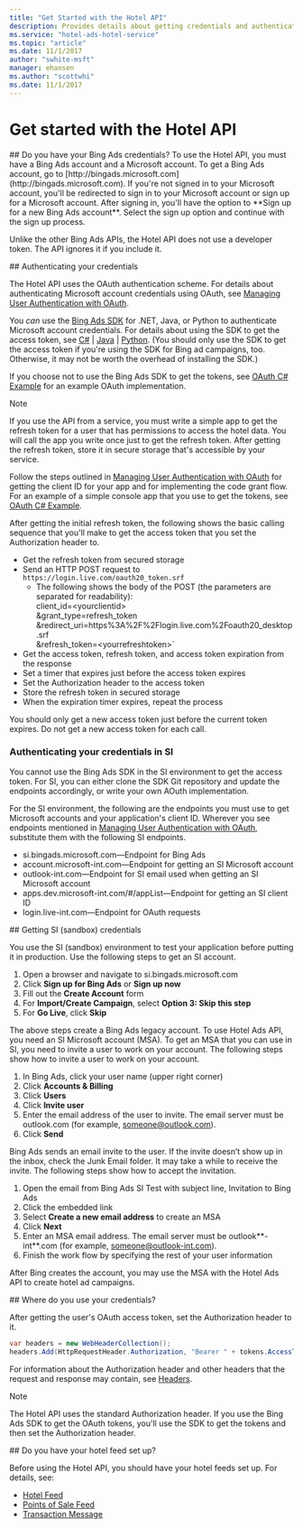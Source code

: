 ```yaml
---
title: "Get Started with the Hotel API"
description: Provides details about getting credentials and authenticating users.
ms.service: "hotel-ads-hotel-service"
ms.topic: "article"
ms.date: 11/1/2017
author: "swhite-msft"
manager: ehansen
ms.author: "scottwhi"
ms.date: 11/1/2017
---
```


# Get started with the Hotel API

<a name="doyouhavecredentials"/> 
## Do you have your Bing Ads credentials?
To use the Hotel API, you must have a Bing Ads account and a Microsoft account. To get a Bing Ads account, go to [http://bingads.microsoft.com](http://bingads.microsoft.com). If you're not signed in to your Microsoft account, you'll be redirected to sign in to your Microsoft account or sign up for a Microsoft account. After signing in, you'll have the option to **Sign up for a new Bing Ads account**. Select the sign up option and continue with the sign up process.

Unlike the other Bing Ads APIs, the Hotel API does not use a developer token. The API ignores it if you include it.

<a name="authenticatingcredentials"/> 
## Authenticating your credentials

The Hotel API uses the OAuth authentication scheme. For details about authenticating Microsoft account credentials using OAuth, see [Managing User Authentication with OAuth](../bingads/guides/authentication-oauth.md). 

You *can* use the [Bing Ads SDK](..bingads/guides/client-libraries.md) for .NET, Java, or Python to authenticate Microsoft account credentials. For details about using the SDK to get the access token, see [C#](..bingads/guides/get-started-csharp.md#oauth) | [Java](..bingads/guides/get-started-java.md#oauth) | [Python](..bingads/guides/get-started-python.md#oauth). (You should only use the SDK to get the access token if you're using the SDK for Bing ad campaigns, too. Otherwise, it may not be worth the overhead of installing the SDK.)

If you choose not to use the Bing Ads SDK to get the tokens, see [OAuth C# Example](../hotel-service/code-example-oauth.md) for an example OAuth implementation.

> [!NOTE]
> If you use the API from a service, you must write a simple app to get the refresh token for a user that has permissions to access the hotel data. You will call the app you write once just to get the refresh token. After getting the refresh token, store it in secure storage that's accessible by your service. 
>
> Follow the steps outlined in [Managing User Authentication with OAuth](../bingads/guides/authentication-oauth.md) for getting the client ID for your app and for implementing the code grant flow. For an example of a simple console app that you use to get the tokens, see [OAuth C# Example](../hotel-service/code-example-oauth.md).
>
> After getting the initial refresh token, the following shows the basic calling sequence that you'll make to get the access token that you set the Authorization header to.
>
> - Get the refresh token from secured storage
> - Send an HTTP POST request to `https://login.live.com/oauth20_token.srf`  
>   - The following shows the body of the POST (the parameters are separated for readability):  
>     client_id=\<yourclientid>  
&grant_type=refresh_token  
&redirect_uri=https%3A%2F%2Flogin.live.com%2Foauth20_desktop.srf  
&refresh_token=\<yourrefreshtoken>` 
> - Get the access token, refresh token, and access token expiration from the response
> - Set a timer that expires just before the access token expires
> - Set the Authorization header to the access token
> - Store the refresh token in secured storage
> - When the expiration timer expires, repeat the process
>
> You should only get a new access token just before the current token expires. Do not get a new access token for each call.

### Authenticating your credentials in SI

You cannot use the Bing Ads SDK in the SI environment to get the access token. For SI, you can either clone the SDK Git repository and update the endpoints accordingly, or write your own AOuth implementation.

For the SI environment, the following are the endpoints you must use to get Microsoft accounts and your application's client ID. Wherever you see endpoints mentioned in [Managing User Authentication with OAuth](../bingads/guides/authentication-oauth.md), substitute them with the following SI endpoints.

 - si.bingads.microsoft.com&mdash;Endpoint for Bing Ads
 - account.microsoft-int.com&mdash;Endpoint for getting an SI Microsoft account 
 - outlook-int.com&mdash;Endpoint for SI email used when getting an SI Microsoft account
 - apps.dev.microsoft-int.com/#/appList&mdash;Endpoint for getting an SI client ID
 - login.live-int.com&mdash;Endpoint for OAuth requests


<a name="getsicredentials"/> 
## Getting SI (sandbox) credentials

You use the SI (sandbox) environment to test your application before putting it in production. Use the following steps to get an SI account.

1)	Open a browser and navigate to si.bingads.microsoft.com
2)	Click **Sign up for Bing Ads** or **Sign up now**
3)	Fill out the **Create Account** form
4)	For **Import/Create Campaign**, select **Option 3: Skip this step**
5)	For **Go Live**, click **Skip**

The above steps create a Bing Ads legacy account. To use Hotel Ads API, you need an SI Microsoft account (MSA). To get an MSA that you can use in SI, you need to invite a user to work on your account. The following steps show how to invite a user to work on your account.

1)	In Bing Ads, click your user name (upper right corner)
2)	Click **Accounts & Billing**
3)	Click **Users**
4)	Click **Invite user**
5)	Enter the email address of the user to invite. The email server must be outlook.com (for example, someone@outlook.com).
6)	Click **Send**

Bing Ads sends an email invite to the user. If the invite doesn’t show up in the inbox, check the Junk Email folder. It may take a while to receive the invite. The following steps show how to accept the invitation.

1)	Open the email from Bing Ads SI Test with subject line, Invitation to Bing Ads
2)	Click the embedded link
3)	Select **Create a new email address** to create an MSA
4)	Click **Next**
5)	Enter an MSA email address. The email server must be outlook**-int**.com (for example, someone@outlook-int.com).
1)	Finish the work flow by specifying the rest of your user information

After Bing creates the account, you may use the MSA with the Hotel Ads API to create hotel ad campaigns.




<a name="wheretousecredentials"/> 
## Where do you use your credentials?

After getting the user's OAuth access token, set the Authorization header to it.

```c#
var headers = new WebHeaderCollection();
headers.Add(HttpRequestHeader.Authorization, "Bearer " + tokens.AccessToken);
```

For information about the Authorization header and other headers that the request and response may contain, see [Headers](../hotel-service/reference.md#Headers). 

> [!NOTE]
> The Hotel API uses the standard Authorization header. If you use the Bing Ads SDK to get the OAuth tokens, you'll use the SDK to get the tokens and then set the Authorization header.

<a name="feeds"/>
## Do you have your hotel feed set up?

Before using the Hotel API, you should have your hotel feeds set up. For details, see:

- [Hotel Feed](../hotel-feed/hotel-feed.md)
- [Points of Sale Feed](../pos-feed/pos-feed.md) 
- [Transaction Message](../transaction-message/transaction-message.md) 




